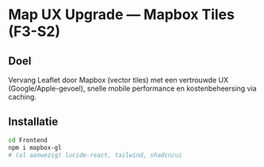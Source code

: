 # Map UX Upgrade — Mapbox Tiles (F3-S2)

## Doel
Vervang Leaflet door Mapbox (vector tiles) met een vertrouwde UX (Google/Apple-gevoel), snelle mobile performance en kostenbeheersing via caching.

## Installatie
```bash
cd Frontend
npm i mapbox-gl
# (al aanwezig) lucide-react, tailwind, shadcn/ui

